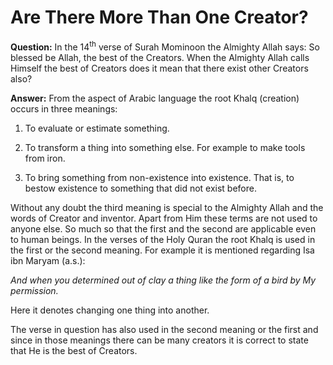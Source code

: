 Are There More Than One Creator?
================================

**Question:** In the 14<sup>th</sup> verse of Surah Mominoon the
Almighty Allah says: So blessed be Allah, the best of the Creators. When
the Almighty Allah calls Himself the best of Creators does it mean that
there exist other Creators also?

**Answer:** From the aspect of Arabic language the root Khalq (creation)
occurs in three meanings:

1. To evaluate or estimate something.

2. To transform a thing into something else. For example to make tools
from iron.

3. To bring something from non-existence into existence. That is, to
bestow existence to something that did not exist before.

Without any doubt the third meaning is special to the Almighty Allah and
the words of Creator and inventor. Apart from Him these terms are not
used to anyone else. So much so that the first and the second are
applicable even to human beings. In the verses of the Holy Quran the
root Khalq is used in the first or the second meaning. For example it is
mentioned regarding Isa ibn Maryam (a.s.):

*And when you determined out of clay a thing like the form of a bird by
My permission.*

Here it denotes changing one thing into another.

The verse in question has also used in the second meaning or the first
and since in those meanings there can be many creators it is correct to
state that He is the best of Creators.

 
